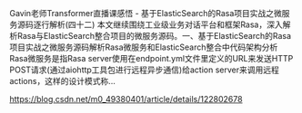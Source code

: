 Gavin老师Transformer直播课感悟 - 基于ElasticSearch的Rasa项目实战之微服务源码逐行解析(四十二)
本文继续围绕工业级业务对话平台和框架Rasa，深入解析Rasa与ElasticSearch整合项目的微服务源码。一、基于ElasticSearch的Rasa项目实战之微服务源码解析Rasa微服务和ElasticSearch整合中代码架构分析 Rasa微服务是指Rasa server使用在endpoint.yml文件里定义的URL来发送HTTP POST请求(通过aiohttp工具包进行远程异步通信)给action server来调用远程actions，这样的设计模式称...

https://blog.csdn.net/m0_49380401/article/details/122802678
